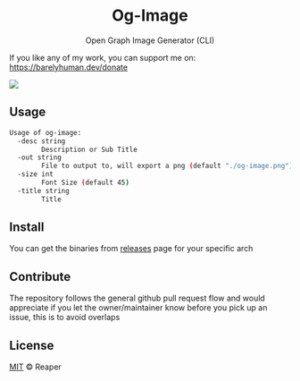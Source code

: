 <h1 align="center">Og-Image</h1>
<p align="center">Open Graph Image Generator (CLI)</p>

If you like any of my work, you can support me on: https://barelyhuman.dev/donate

[![](https://img.shields.io/badge/license-mit-black?style=for-the-badge)](LICENSE)

## Usage

```bash
Usage of og-image:
  -desc string
        Description or Sub Title
  -out string
        File to output to, will export a png (default "./og-image.png")
  -size int
        Font Size (default 45)
  -title string
        Title
```

## Install

You can get the binaries from [releases](/releases) page for your specific arch

## Contribute

The repository follows the general github pull request flow and would appreciate if you let the owner/maintainer know before you pick up an issue, this is to avoid overlaps

## License

[MIT](LICENSE) &copy; Reaper
